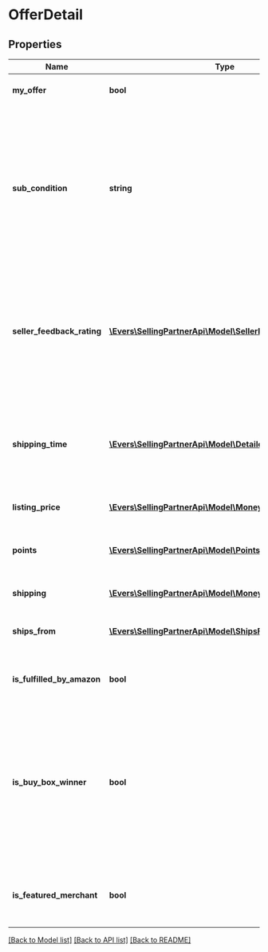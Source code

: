# OfferDetail

## Properties
Name | Type | Description | Notes
------------ | ------------- | ------------- | -------------
**my_offer** | **bool** | When true, this is the seller&#39;s offer. | [optional] 
**sub_condition** | **string** | The subcondition of the item. Subcondition values: New, Mint, Very Good, Good, Acceptable, Poor, Club, OEM, Warranty, Refurbished Warranty, Refurbished, Open Box, or Other. | 
**seller_feedback_rating** | [**\Evers\SellingPartnerApi\Model\SellerFeedbackType**](SellerFeedbackType.md) | Information about the seller&#39;s feedback, including the percentage of positive feedback, and the total number of ratings received. | [optional] 
**shipping_time** | [**\Evers\SellingPartnerApi\Model\DetailedShippingTimeType**](DetailedShippingTimeType.md) | The maximum time within which the item will likely be shipped once an order has been placed. | 
**listing_price** | [**\Evers\SellingPartnerApi\Model\MoneyType**](MoneyType.md) | The price of the item. | 
**points** | [**\Evers\SellingPartnerApi\Model\Points**](Points.md) | The number of Amazon Points offered with the purchase of an item. | [optional] 
**shipping** | [**\Evers\SellingPartnerApi\Model\MoneyType**](MoneyType.md) | The shipping cost. | 
**ships_from** | [**\Evers\SellingPartnerApi\Model\ShipsFromType**](ShipsFromType.md) | The state and country from where the item is shipped. | [optional] 
**is_fulfilled_by_amazon** | **bool** | When true, the offer is fulfilled by Amazon. | 
**is_buy_box_winner** | **bool** | When true, the offer is currently in the Buy Box. There can be up to two Buy Box winners at any time per ASIN, one that is eligible for Prime and one that is not eligible for Prime. | [optional] 
**is_featured_merchant** | **bool** | When true, the seller of the item is eligible to win the Buy Box. | [optional] 

[[Back to Model list]](../README.md#documentation-for-models) [[Back to API list]](../README.md#documentation-for-api-endpoints) [[Back to README]](../README.md)


